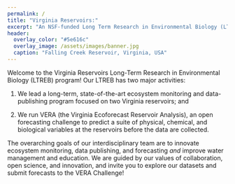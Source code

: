 ```yaml
---
permalink: /
title: "Virginia Reservoirs:"
excerpt: "An NSF-funded Long Term Research in Environmental Biology (LTREB) site"
header:
  overlay_color: "#5e616c"
  overlay_image: /assets/images/banner.jpg
  caption: "Falling Creek Reservoir, Virginia, USA"
---
```


Welcome to the Virginia Reservoirs Long-Term Research in Environmental Biology (LTREB) program! Our LTREB has two major activities: 

1) We lead a long-term, state-of-the-art ecosystem monitoring and data-publishing program focused on two Virginia reservoirs; and
  
2) We run VERA (the Virginia Ecoforecast Reservoir Analysis), an open forecasting challenge to predict a suite of physical, chemical, and biological variables at the reservoirs before the data are collected.

The overarching goals of our interdisciplinary team are to innovate ecosystem monitoring, data publishing, and forecasting _and_ improve water management and education. We are guided by our values of collaboration, open science, and innovation, and invite you to explore our datasets and submit forecasts to the VERA Challenge!
  
